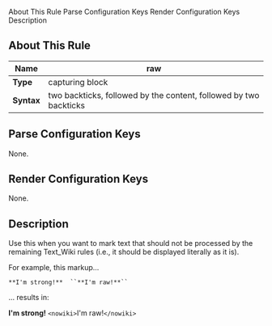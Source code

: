  About This Rule Parse Configuration Keys Render Configuration Keys Description
##  About This Rule

 | **Name**   | raw                                                               | 
 | --------   | ---                                                               | 
 | **Type**   | capturing block                                                   | 
 | **Syntax** | two backticks, followed by the content, followed by two backticks | 

##  Parse Configuration Keys

None.

##  Render Configuration Keys

None.

##  Description

Use this when you want to mark text that should not be processed by the remaining Text_Wiki rules (i.e., it should be displayed literally as it is).

For example, this markup...

	
	

	**I'm strong!**  ``**I'm raw!**``

... results in:

**I'm strong!**  `<nowiki>`I'm raw!`</nowiki>`

